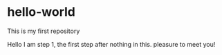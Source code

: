# hello-world
This is my first repository

Hello I am step 1, the first step after nothing in this. 
pleasure to meet you!

